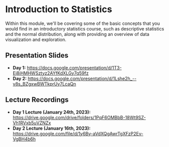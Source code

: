# Introduction to Statistics
Within this module, we'll be covering some of the basic concepts that you would find in an introductory statistics course, such as descriptive statistics and the normal distribution, along with providing an overview of data visualization and exploration.

## Presentation Slides
* **Day 1:** https://docs.google.com/presentation/d/1T3-Ej8iHMHWSztyz2AYfKdXLGy7q59fz
* **Day 2:** https://docs.google.com/presentation/d/1Lshe2h_--v8s_BZgxwBWTkprUy7LcaQn
## Lecture Recordings

* **Day 1 Lecture (January 24th, 2023):** https://drive.google.com/drive/folders/1PqF6OMBbB-18Wt9SZ-Vh1RVxb5uVZNZx
* **Day 2 Lecture (January 16th, 2023):** https://drive.google.com/file/d/1y6By-aVdXQgAwrTgXFzP2Ev-VgBH4b6h
